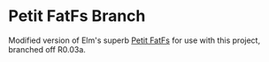 Petit FatFs Branch
==================

Modified version of Elm's superb
[Petit FatFs](http://elm-chan.org/fsw/ff/00index_p.html) for use with
this project, branched off R0.03a.
